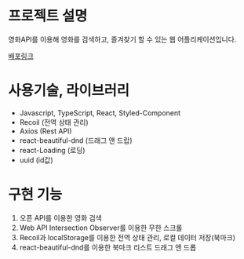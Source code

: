 # 프로젝트 설명

영화API를 이용해 영화를 검색하고, 즐겨찾기 할 수 있는 웹 어플리케이션입니다.

[배포링크](https://6280ab73413ffe0b46c54abe--voluble-hummingbird-c9e512.netlify.app/)

# 사용기술, 라이브러리

- Javascript, TypeScript, React, Styled-Component
- Recoil (전역 상태 관리)
- Axios (Rest API)
- react-beautiful-dnd (드래그 앤 드랍)
- react-Loading (로딩)
- uuid (id값)

# 구현 기능

1. 오픈 API를 이용한 영화 검색
2. Web API Intersection Observer를 이용한 무한 스크롤
3. Recoil과 localStorage를 이용한 전역 상태 관리, 로컬 데이터 저장(북마크)
4. react-beautiful-dnd를 이용한 북마크 리스트 드래그 앤 드롭
